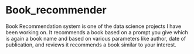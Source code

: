 # Book_recommender
Book Recommendation system is one of the data science projects I have been working on. It recommends a book based on a prompt you give which is again a book name and based on various parameters like author, date of publication, and reviews it recommends a book similar to your interest.
